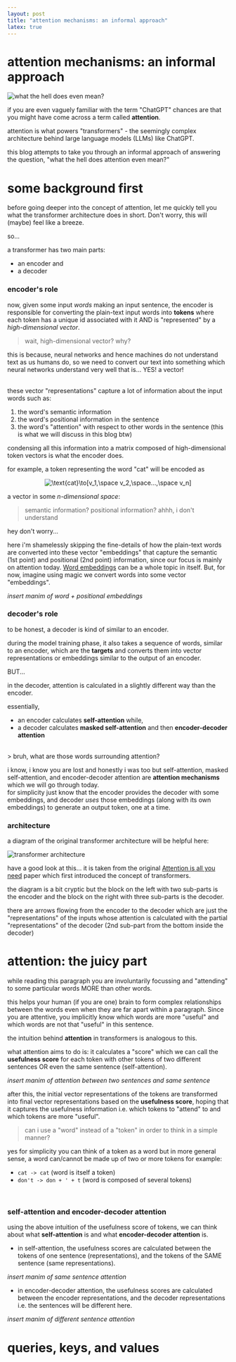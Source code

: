```yaml
---
layout: post
title: "attention mechanisms: an informal approach"
latex: true
---
```


# attention mechanisms: an informal approach

![what the hell does even mean?](../assets/1/meme.png)


if you are even vaguely familiar with the term "ChatGPT" chances are that you might have come across a term called **attention**. 

attention is what powers "transformers" - the seemingly complex architecture behind large language models (LLMs) like ChatGPT.

this blog attempts to take you through an informal approach of answering the question, "what the hell does attention even mean?"


# some background first

before going deeper into the concept of attention, let me quickly tell you what the transformer architecture does in short. Don't worry, this will (maybe) feel like a breeze.

so...

a transformer has two main parts: 

- an encoder and 
- a decoder


### encoder's role
now, given some input *words* making an input sentence, the encoder is responsible for converting the plain-text input words into **tokens** where each token has a unique id associated with it AND is "represented" by a *high-dimensional vector*.
<br>
> wait, high-dimensional vector? why?

this is because, neural networks and hence machines do not understand text as us humans do, so we need to convert our text into something which neural networks understand very well that is... YES! a vector!

<br>
these vector "representations" capture a lot of information about the input words such as:

1. the word's semantic information
2. the word's positional information in the sentence
3. the word's "attention" with respect to other words in the sentence (this is what we will discuss in this blog btw)

condensing all this information into a matrix composed of high-dimensional token vectors is what the encoder does.

for example, a token representing the word "cat" will be encoded as

<div style="text-align: center">
<img src="https://latex.codecogs.com/svg.image?\large&space;\text{cat}\to[v_1,\space&space;v_2,\space...,\space&space;v_n]"  title="\text{cat}\to[v_1,\space v_2,\space...,\space v_n]" />
</div>

a vector in some *n-dimensional space*:
<br>

> semantic information? positional information? ahhh, i don't understand

hey don't worry...

here i'm shamelessly skipping the fine-details of how the plain-text words are converted into these vector "embeddings" that capture the semantic (1st point) and positional (2nd point) information, since our focus is mainly on attention today. [Word embeddings](https://en.wikipedia.org/wiki/Word_embedding) can be a whole topic in itself. But, for now, imagine using magic we convert words into some vector "embeddings".

_insert manim of word + positional embeddings_

### decoder's role

to be honest, a decoder is kind of similar to an encoder. 

during the model training phase, it also takes a sequence of words, similar to an encoder, which are the **targets** and converts them into vector representations or embeddings similar to the output of an encoder.

BUT...

in the decoder, attention is calculated in a slightly different way than the encoder.

essentially,

- an encoder calculates **self-attention** while,
- a decoder calculates **masked self-attention** and then **encoder-decoder attention**
<br>
> bruh, what are those words surrounding attention?

i know, i know you are lost and honestly i was too but self-attention, masked self-attention, and encoder-decoder attention are **attention mechanisms** which we will go through today.
<br>
for simplicity just know that the encoder provides the decoder with some embeddings, and decoder _uses_ those embeddings (along with its own embeddings) to generate an output token, one at a time.


### architecture

a diagram of the original transformer architecture will be helpful here:

![transformer architecture](../assets/1/transformer.png)

have a good look at this... it is taken from the original [Attention is all you need](https://arxiv.org/abs/1706.03762) paper which first introduced the concept of transformers.

the diagram is a bit cryptic but the block on the left with two sub-parts is the encoder and the block on the right with three sub-parts is the decoder.

there are arrows flowing from the encoder to the decoder which are just the "representations" of the inputs whose attention is calculated with the partial "representations" of the decoder (2nd sub-part from the bottom inside the decoder)


# attention: the juicy part

while reading this paragraph you are involuntarily focussing and "attending" to some particular words MORE than other words.

this helps your human (if you are one) brain to form complex relationships between the words even when they are far apart within a paragraph. Since you are attentive, you implicitly know which words are more "useful" and which words are not that "useful" in this sentence.

the intuition behind **attention** in transformers is analogous to this.

what attention aims to do is: it calculates a "score" which we can call the **usefulness score** for each token with other tokens of two different sentences OR even the same sentence (self-attention).

_insert manim of attention between two sentences and same sentence_


after this, the initial vector representations of the tokens are transformed into final vector representations based on the **usefulness score**, hoping that it captures the usefulness information i.e. which tokens to "attend" to and which tokens are more "useful".
<br>
> can i use a "word" instead of a "token" in order to think in a simple manner?

yes for simplicity you can think of a token as a word but in more general sense, a word can/cannot be made up of two or more tokens for example:

- `cat -> cat` (word is itself a token)
- `don't -> don + ' + t` (word is composed of several tokens)
<br>

### self-attention and encoder-decoder attention

using the above intuition of the usefulness score of tokens, we can think about what **self-attention** is and what **encoder-decoder attention** is.

- in self-attention, the usefulness scores are calculated between the tokens of one sentence (representations), and the tokens of the SAME sentence (same representations).

_insert manim of same sentence attention_

- in encoder-decoder attention, the usefulness scores are calculated between the encoder representations, and the decoder representations i.e. the sentences will be different here.

_insert manim of different sentence attention_

# queries, keys, and values